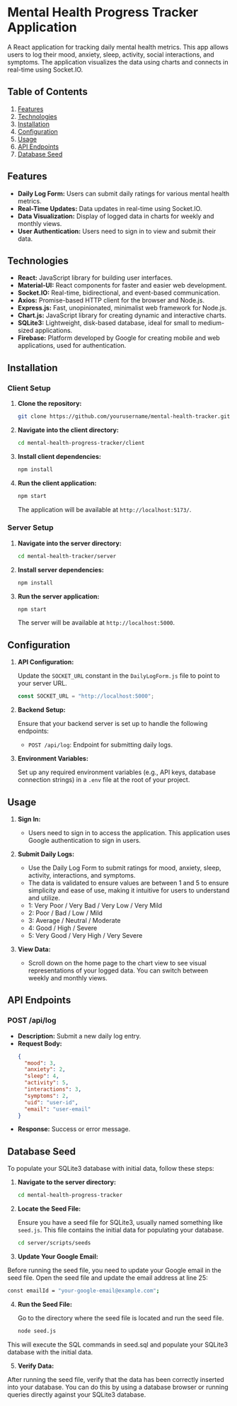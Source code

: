 # Mental Health Progress Tracker Application

A React application for tracking daily mental health metrics. This app allows users to log their mood, anxiety, sleep, activity, social interactions, and symptoms. The application visualizes the data using charts and connects in real-time using Socket.IO.

## Table of Contents

1. [Features](#features)
2. [Technologies](#technologies)
3. [Installation](#installation)
4. [Configuration](#configuration)
5. [Usage](#usage)
6. [API Endpoints](#api-endpoints)
7. [Database Seed](#database-seed)

## Features

- **Daily Log Form:** Users can submit daily ratings for various mental health metrics.
- **Real-Time Updates:** Data updates in real-time using Socket.IO.
- **Data Visualization:** Display of logged data in charts for weekly and monthly views.
- **User Authentication:** Users need to sign in to view and submit their data.

## Technologies

- **React:** JavaScript library for building user interfaces.
- **Material-UI:** React components for faster and easier web development.
- **Socket.IO:** Real-time, bidirectional, and event-based communication.
- **Axios:** Promise-based HTTP client for the browser and Node.js.
- **Express.js:** Fast, unopinionated, minimalist web framework for Node.js.
- **Chart.js:** JavaScript library for creating dynamic and interactive charts.
- **SQLite3:** Lightweight, disk-based database, ideal for small to medium-sized applications.
- **Firebase:** Platform developed by Google for creating mobile and web applications, used for authentication.

## Installation

### Client Setup

1. **Clone the repository:**

   ```bash
   git clone https://github.com/yourusername/mental-health-tracker.git
   ```

2. **Navigate into the client directory:**

   ```bash
   cd mental-health-progress-tracker/client
   ```

3. **Install client dependencies:**

   ```bash
   npm install
   ```

4. **Run the client application:**

   ```bash
   npm start
   ```

   The application will be available at `http://localhost:5173/`.

### Server Setup

1. **Navigate into the server directory:**

   ```bash
   cd mental-health-tracker/server
   ```

2. **Install server dependencies:**

   ```bash
   npm install
   ```

3. **Run the server application:**

   ```bash
   npm start
   ```

   The server will be available at `http://localhost:5000`.

## Configuration

1. **API Configuration:**

   Update the `SOCKET_URL` constant in the `DailyLogForm.js` file to point to your server URL.

   ```js
   const SOCKET_URL = "http://localhost:5000";
   ```

2. **Backend Setup:**

   Ensure that your backend server is set up to handle the following endpoints:

   - `POST /api/log`: Endpoint for submitting daily logs.

3. **Environment Variables:**

   Set up any required environment variables (e.g., API keys, database connection strings) in a `.env` file at the root of your project.

## Usage

1. **Sign In:**

   - Users need to sign in to access the application. This application uses Google authentication to sign in users.

2. **Submit Daily Logs:**

   - Use the Daily Log Form to submit ratings for mood, anxiety, sleep, activity, interactions, and symptoms.
   - The data is validated to ensure values are between 1 and 5 to ensure simplicity and ease of use, making it intuitive for users to understand and utilize.
   - 1: Very Poor / Very Bad / Very Low / Very Mild
   - 2: Poor / Bad / Low / Mild
   - 3: Average / Neutral / Moderate
   - 4: Good / High / Severe
   - 5: Very Good / Very High / Very Severe

3. **View Data:**

   - Scroll down on the home page to the chart view to see visual representations of your logged data. You can switch between weekly and monthly views.

## API Endpoints

### POST /api/log

- **Description:** Submit a new daily log entry.
- **Request Body:**
  ```json
  {
    "mood": 3,
    "anxiety": 2,
    "sleep": 4,
    "activity": 5,
    "interactions": 3,
    "symptoms": 2,
    "uid": "user-id",
    "email": "user-email"
  }
  ```
- **Response:** Success or error message.

## Database Seed

To populate your SQLite3 database with initial data, follow these steps:

1. **Navigate to the server directory:**

   ```bash
   cd mental-health-progress-tracker
   ```

2. **Locate the Seed File:**

   Ensure you have a seed file for SQLite3, usually named something like `seed.js`. This file contains the initial data for populating your database.

   ```bash
   cd server/scripts/seeds
   ```

3. **Update Your Google Email:**

Before running the seed file, you need to update your Google email in the seed file. Open the seed file and update the email address at line 25:

```bash
const emailId = "your-google-email@example.com";
```

4. **Run the Seed File:**

   Go to the directory where the seed file is located and run the seed file.

   ```bash
   node seed.js
   ```

This will execute the SQL commands in seed.sql and populate your SQLite3 database with the initial data.

5. **Verify Data:**

After running the seed file, verify that the data has been correctly inserted into your database. You can do this by using a database browser or running queries directly against your SQLite3 database.
